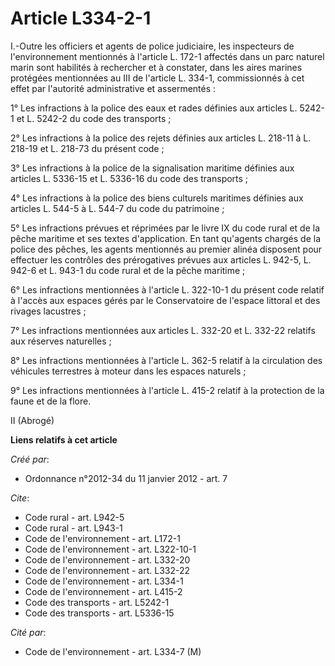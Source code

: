 # Article L334-2-1

I.-Outre les officiers et agents de police judiciaire, les inspecteurs de l'environnement mentionnés à l'article L. 172-1
affectés dans un parc naturel marin sont habilités à rechercher et à constater, dans les aires marines protégées mentionnées
au III de l'article L. 334-1, commissionnés à cet effet par l'autorité administrative et assermentés : 

1° Les infractions à la police des eaux et rades définies aux articles L. 5242-1 et L. 5242-2 du code des transports ; 

2° Les infractions à la police des rejets définies aux articles L. 218-11 à L. 218-19 et L. 218-73 du présent code ; 

3° Les infractions à la police de la signalisation maritime définies aux articles L. 5336-15 et L. 5336-16 du code des
transports ; 

4° Les infractions à la police des biens culturels maritimes définies aux articles L. 544-5 à L. 544-7 du code du
patrimoine ; 

5° Les infractions prévues et réprimées par le livre IX du code rural et de la pêche maritime et ses textes d'application. En
tant qu'agents chargés de la police des pêches, les agents mentionnés au premier alinéa disposent pour effectuer les
contrôles des prérogatives prévues aux articles L. 942-5, L. 942-6 et L. 943-1 du code rural et de la pêche maritime ; 

6° Les infractions mentionnées à l'article L. 322-10-1 du présent code relatif à l'accès aux espaces gérés par le
Conservatoire de l'espace littoral et des rivages lacustres ; 

7° Les infractions mentionnées aux articles L. 332-20 et L. 332-22 relatifs aux réserves naturelles ; 

8° Les infractions mentionnées à l'article L. 362-5 relatif à la circulation des véhicules terrestres à moteur dans les
espaces naturels ; 

9° Les infractions mentionnées à l'article L. 415-2 relatif à la protection de la faune et de la flore. 

II (Abrogé)

**Liens relatifs à cet article**

_Créé par_:

  - Ordonnance n°2012-34 du 11 janvier 2012 - art. 7

_Cite_:

  - Code rural - art. L942-5
  - Code rural - art. L943-1
  - Code de l'environnement - art. L172-1
  - Code de l'environnement - art. L322-10-1
  - Code de l'environnement - art. L332-20
  - Code de l'environnement - art. L332-22
  - Code de l'environnement - art. L334-1
  - Code de l'environnement - art. L415-2
  - Code des transports - art. L5242-1
  - Code des transports - art. L5336-15

_Cité par_:

  - Code de l'environnement - art. L334-7 (M)
